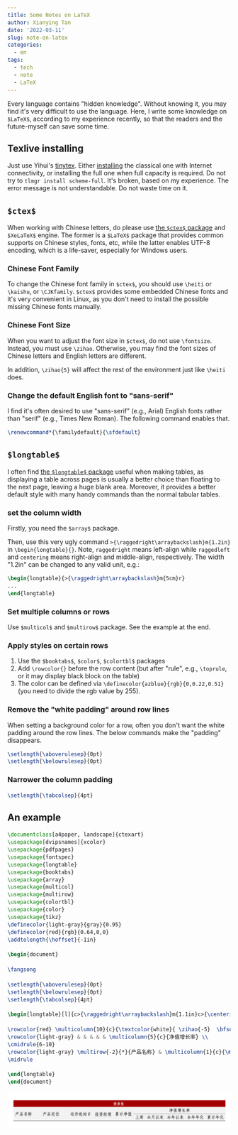 ```yaml
---
title: Some Notes on LaTeX
author: Xianying Tan
date: '2022-03-11'
slug: note-on-latex
categories:
  - en
tags:
  - tech
  - note
  - LaTeX
---
```


Every language contains "hidden knowledge". Without knowing it, you may find it's very difficult to use the language. Here, I write some knowledge on `$LaTeX$`, according to my experience recently, so that the readers and the future-myself can save some time.

## Texlive installing

Just use Yihui's [tinytex](https://github.com/yihui/tinytex). Either [installing](https://github.com/yihui/tinytex-releases) the classical one with Internet connectivity, or installing the full one when full capacity is required. Do not try to `tlmgr install scheme-full`. It's broken, based on my experience. The error message is not understandable. Do not waste time on it.

## `$ctex$`

When working with Chinese letters, do please use [the `$ctex$` package](https://mirror.mwt.me/ctan/language/chinese/ctex/ctex.pdf) and `$XeLaTeX$` engine. The former is a `$LaTeX$` package that provides common supports on Chinese styles, fonts, etc, while the latter enables UTF-8 encoding, which is a life-saver, especially for Windows users.

### Chinese Font Family

To change the Chinese font family in `$ctex$`, you should use `\heiti` or `\kaishu`, or `\CJKfamily`. `$ctex$` provides some embedded Chinese fonts and it's very convenient in Linux, as you don't need to install the possible missing Chinese fonts manually.

### Chinese Font Size

When you want to adjust the font size in `$ctex$`, do not use `\fontsize`. Instead, you must use `\zihao`. Otherwise, you may find the font sizes of Chinese letters and English letters are different.

In addition, `\zihao{5}` will affect the rest of the environment just like `\heiti` does.

### Change the default English font to "sans-serif"

I find it's often desired to use "sans-serif" (e.g., Arial) English fonts rather than "serif" (e.g., Times New Roman). The following command enables that.

``` latex
\renewcommand*{\familydefault}{\sfdefault}
```

## `$longtable$`

I often find [the `$longtable$` package](https://mirrors.concertpass.com/tex-archive/macros/latex/required/tools/longtable.pdf) useful when making tables, as displaying a table across pages is usually a better choice than floating to the next page, leaving a huge blank area. Moreover, it provides a better default style with many handy commands than the normal tabular tables.

### set the column width

Firstly, you need the `$array$` package.

Then, use this very ugly command `>{\raggedright\arraybackslash}m{1.2in}` in `\begin{longtable}{}`. Note, `raggedright` means left-align while `raggedleft` and `centering` means right-align and middle-align, respectively. The width "1.2in" can be changed to any valid unit, e.g.:

``` latex
\begin{longtable}{>{\raggedright\arraybackslash}m{5cm}r}
...
\end{longtable}
```

### Set multiple columns or rows

Use `$multicol$` and `$multirow$` package. See the example at the end.

### Apply styles on certain rows

1.  Use the `$booktabs$`, `$color$`, `$colortbl$` packages
2.  Add `\rowcolor{}` before the row content (but after "rule", e.g., `\toprule`, or it may display black block on the table)
3.  The color can be defined via `\definecolor{azblue}{rgb}{0,0.22,0.51}` (you need to divide the rgb value by 255).

### Remove the "white padding" around row lines

When setting a background color for a row, often you don't want the white padding around the row lines. The below commands make the "padding" disappears.

``` latex
\setlength{\aboverulesep}{0pt}
\setlength{\belowrulesep}{0pt}
```

### Narrower the column padding

``` latex
\setlength{\tabcolsep}{4pt}
```

## An example

``` latex
\documentclass[a4paper, landscape]{ctexart}
\usepackage[dvipsnames]{xcolor}
\usepackage{pdfpages}
\usepackage{fontspec} 
\usepackage{longtable} 
\usepackage{booktabs} 
\usepackage{array}
\usepackage{multicol}
\usepackage{multirow}
\usepackage{colortbl}
\usepackage{color}
\usepackage{tikz}
\definecolor{light-gray}{gray}{0.95}
\definecolor{red}{rgb}{0.64,0,0}
\addtolength{\hoffset}{-1in}

\begin{document}

\fangsong

\setlength{\aboverulesep}{0pt}
\setlength{\belowrulesep}{0pt}
\setlength{\tabcolsep}{4pt}

\begin{longtable}[l]{c>{\raggedright\arraybackslash}m{1.1in}c>{\centering\arraybackslash}m{0.6in}cccccc}

\rowcolor{red} \multicolumn{10}{c}{\textcolor{white}{ \zihao{-5}  \bfseries{债券型} }} \\
\rowcolor{light-gray} & & & & & \multicolumn{5}{c}{净值增长率} \\
\cmidrule{6-10}
\rowcolor{light-gray} \multirow{-2}{*}{产品名称} & \multicolumn{1}{c}{\multirow{-2}{*}{产品定位}} & \multirow{-2}{*}{运作起始日} & \multirow{-2}{*}{投资经理} & \multirow{-2}{*}{累计净值} & \multicolumn{1}{c}{上周} & \multicolumn{1}{c}{本月以来} & \multicolumn{1}{c}{本年以来} & \multicolumn{1}{c}{本年年化} & \multicolumn{1}{c}{累计年化} \\
\midrule

\end{longtable}
\end{document}
```

![](images/paste-1AC57C5E.png)
